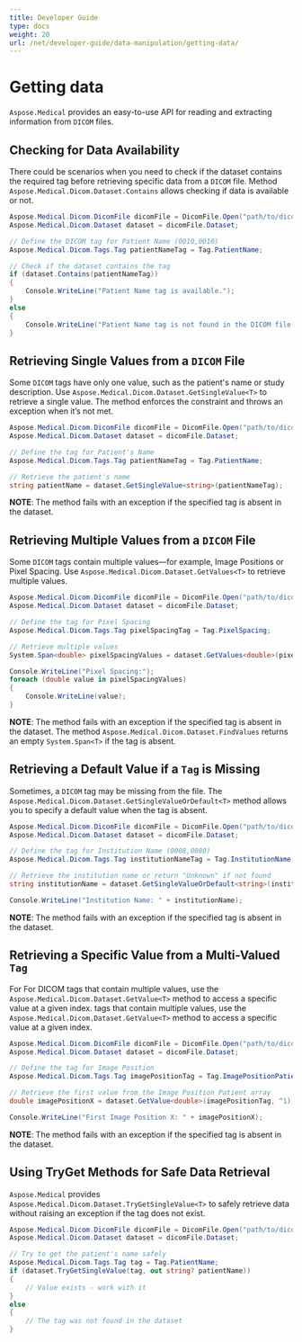 ```yaml
---
title: Developer Guide
type: docs
weight: 20
url: /net/developer-guide/data-manipulation/getting-data/
---
```



# Getting data

`Aspose.Medical` provides an easy-to-use API for reading and extracting information from `DICOM` files.

## Checking for Data Availability

There could be scenarios when you need to check if the dataset contains the required tag before retrieving specific data from a `DICOM` file. Method `Aspose.Medical.Dicom.Dataset.Contains` allows checking if data is available or not.

```csharp
Aspose.Medical.Dicom.DicomFile dicomFile = DicomFile.Open("path/to/dicom/file.dcm");
Aspose.Medical.Dicom.Dataset dataset = dicomFile.Dataset;

// Define the DICOM tag for Patient Name (0010,0010)
Aspose.Medical.Dicom.Tags.Tag patientNameTag = Tag.PatientName;

// Check if the dataset contains the tag
if (dataset.Contains(patientNameTag))
{
    Console.WriteLine("Patient Name tag is available.");
}
else
{
    Console.WriteLine("Patient Name tag is not found in the DICOM file.");
}
```

## Retrieving Single Values from a `DICOM` File

Some `DICOM` tags have only one value, such as the patient's name or study description. Use `Aspose.Medical.Dicom.Dataset.GetSingleValue<T>` to retrieve a single value. The method enforces the constraint and throws an exception when it’s not met.

```csharp
Aspose.Medical.Dicom.DicomFile dicomFile = DicomFile.Open("path/to/dicom/file.dcm");
Aspose.Medical.Dicom.Dataset dataset = dicomFile.Dataset;

// Define the tag for Patient's Name
Aspose.Medical.Dicom.Tags.Tag patientNameTag = Tag.PatientName;

// Retrieve the patient's name
string patientName = dataset.GetSingleValue<string>(patientNameTag);
```

**NOTE**: The method fails with an exception if the specified tag is absent in the dataset.

## Retrieving Multiple Values from a `DICOM` File

Some `DICOM` tags contain multiple values—for example, Image Positions or Pixel Spacing. Use `Aspose.Medical.Dicom.Dataset.GetValues<T>` to retrieve multiple values.

```csharp
Aspose.Medical.Dicom.DicomFile dicomFile = DicomFile.Open("path/to/dicom/file.dcm");
Aspose.Medical.Dicom.Dataset dataset = dicomFile.Dataset;

// Define the tag for Pixel Spacing
Aspose.Medical.Dicom.Tags.Tag pixelSpacingTag = Tag.PixelSpacing;

// Retrieve multiple values
System.Span<double> pixelSpacingValues = dataset.GetValues<double>(pixelSpacingTag);

Console.WriteLine("Pixel Spacing:");
foreach (double value in pixelSpacingValues)
{
    Console.WriteLine(value);
}
```

**NOTE**: The method fails with an exception if the specified tag is absent in the dataset. The method `Aspose.Medical.Dicom.Dataset.FindValues` returns an empty `System.Span<T>` if the tag is absent.

## Retrieving a Default Value if a `Tag` is Missing

Sometimes, a `DICOM` tag may be missing from the file. The `Aspose.Medical.Dicom.Dataset.GetSingleValueOrDefault<T>` method allows you to specify a default value when the tag is absent.

```csharp
Aspose.Medical.Dicom.DicomFile dicomFile = DicomFile.Open("path/to/dicom/file.dcm");
Aspose.Medical.Dicom.Dataset dataset = dicomFile.Dataset;

// Define the tag for Institution Name (0008,0080)
Aspose.Medical.Dicom.Tags.Tag institutionNameTag = Tag.InstitutionName;

// Retrieve the institution name or return "Unknown" if not found
string institutionName = dataset.GetSingleValueOrDefault<string>(institutionNameTag, "Unknown");

Console.WriteLine("Institution Name: " + institutionName);
```

**NOTE**: The method fails with an exception if the specified tag is absent in the dataset.

## Retrieving a Specific Value from a Multi-Valued `Tag`

For For DICOM tags that contain multiple values, use the `Aspose.Medical.Dicom.Dataset.GetValue<T>` method to access a specific value at a given index. tags that contain multiple values, use the `Aspose.Medical.Dicom.Dataset.GetValue<T>` method to access a specific value at a given index.

```csharp
Aspose.Medical.Dicom.DicomFile dicomFile = DicomFile.Open("path/to/dicom/file.dcm");
Aspose.Medical.Dicom.Dataset dataset = dicomFile.Dataset;

// Define the tag for Image Position
Aspose.Medical.Dicom.Tags.Tag imagePositionTag = Tag.ImagePositionPatient;

// Retrieve the first value from the Image Position Patient array
double imagePositionX = dataset.GetValue<double>(imagePositionTag, ^1);

Console.WriteLine("First Image Position X: " + imagePositionX);
```

**NOTE**: The method fails with an exception if the specified tag is absent in the dataset.

## Using TryGet Methods for Safe Data Retrieval

`Aspose.Medical` provides `Aspose.Medical.Dicom.Dataset.TryGetSingleValue<T>` to safely retrieve data without raising an exception if the tag does not exist.

```csharp
Aspose.Medical.Dicom.DicomFile dicomFile = DicomFile.Open("path/to/dicom/file.dcm");
Aspose.Medical.Dicom.Dataset dataset = dicomFile.Dataset;

// Try to get the patient's name safely
Aspose.Medical.Dicom.Tags.Tag tag = Tag.PatientName;
if (dataset.TryGetSingleValue(tag, out string? patientName))
{
    // Value exists - work with it
}
else
{
    // The tag was not found in the dataset
}
```